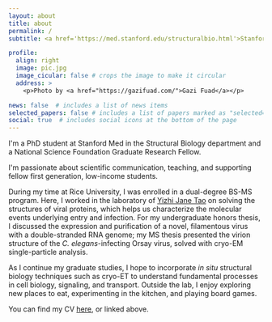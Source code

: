 ```yaml
---
layout: about
title: about
permalink: /
subtitle: <a href='https://med.stanford.edu/structuralbio.html'>Stanford University</a>. Graduate student, structural biologist in-training, and hopeful academic.

profile:
  align: right
  image: pic.jpg
  image_cicular: false # crops the image to make it circular
  address: >
    <p>Photo by <a href="https://gazifuad.com/">Gazi Fuad</a></p>

news: false  # includes a list of news items
selected_papers: false # includes a list of papers marked as "selected={true}"
social: true  # includes social icons at the bottom of the page
---
```


I'm a PhD student at Stanford Med in the Structural Biology department and a National Science Foundation Graduate Research Fellow. 

I'm passionate about scientific communication, teaching, and supporting fellow first generation, low-income students.

During my time at Rice University, I was enrolled in a dual-degree BS-MS program. Here, I worked in the laboratory of <a href='https://ytao.rice.edu'>Yizhi Jane Tao</a> on solving the structures of viral proteins, which helps us characterize the molecular events underlying entry and infection. For my undergraduate honors thesis, I discussed the expression and purification of a novel, filamentous virus with a double-stranded RNA genome; my MS thesis presented the virion structure of the *C. elegans*-infecting Orsay virus, solved with cryo-EM single-particle analysis.

As I continue my graduate studies, I hope to incorporate *in situ* structural biology techniques such as cryo-ET to understand fundamental processes in cell biology, signaling, and transport. Outside the lab, I enjoy exploring new places to eat, experimenting in the kitchen, and playing board games.

You can find my CV <a href='https://jimluzhang.com/assets/pdf/JLZ_CV.pdf'>here</a>, or linked above. 